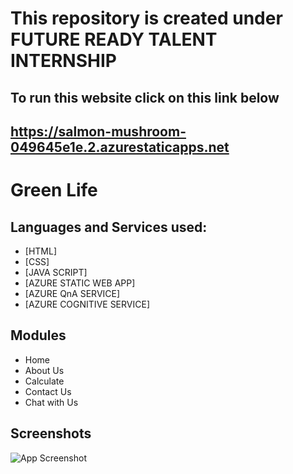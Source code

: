 
# This repository is created under FUTURE READY TALENT INTERNSHIP



## To run this website click on this link below
## https://salmon-mushroom-049645e1e.2.azurestaticapps.net



# Green Life
## Languages and Services used:
- [HTML]
- [CSS]
- [JAVA SCRIPT]
- [AZURE STATIC WEB APP]
- [AZURE QnA SERVICE]
- [AZURE COGNITIVE SERVICE]
## Modules
- Home
- About Us
- Calculate
- Contact Us
- Chat with Us
## Screenshots

![App Screenshot](https://user-images.githubusercontent.com/109888029/208233891-2545b84a-e231-420f-bda3-bad21bbfd5c3.jpg)
